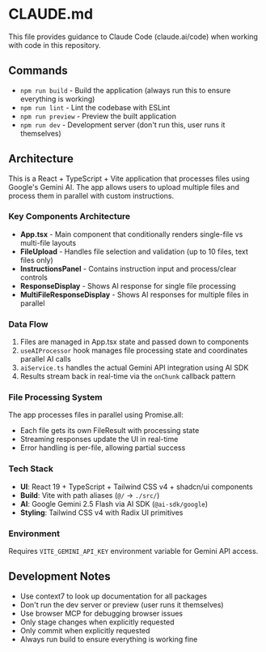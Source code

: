 # CLAUDE.md

This file provides guidance to Claude Code (claude.ai/code) when working with code in this repository.

## Commands

- `npm run build` - Build the application (always run this to ensure everything is working)
- `npm run lint` - Lint the codebase with ESLint
- `npm run preview` - Preview the built application
- `npm run dev` - Development server (don't run this, user runs it themselves)

## Architecture

This is a React + TypeScript + Vite application that processes files using Google's Gemini AI. The app allows users to upload multiple files and process them in parallel with custom instructions.

### Key Components Architecture

- **App.tsx** - Main component that conditionally renders single-file vs multi-file layouts
- **FileUpload** - Handles file selection and validation (up to 10 files, text files only)
- **InstructionsPanel** - Contains instruction input and process/clear controls
- **ResponseDisplay** - Shows AI response for single file processing
- **MultiFileResponseDisplay** - Shows AI responses for multiple files in parallel

### Data Flow

1. Files are managed in App.tsx state and passed down to components
2. `useAIProcessor` hook manages file processing state and coordinates parallel AI calls
3. `aiService.ts` handles the actual Gemini API integration using AI SDK
4. Results stream back in real-time via the `onChunk` callback pattern

### File Processing System

The app processes files in parallel using Promise.all:
- Each file gets its own FileResult with processing state
- Streaming responses update the UI in real-time
- Error handling is per-file, allowing partial success

### Tech Stack

- **UI**: React 19 + TypeScript + Tailwind CSS v4 + shadcn/ui components
- **Build**: Vite with path aliases (`@/` → `./src/`)
- **AI**: Google Gemini 2.5 Flash via AI SDK (`@ai-sdk/google`)
- **Styling**: Tailwind CSS v4 with Radix UI primitives

### Environment

Requires `VITE_GEMINI_API_KEY` environment variable for Gemini API access.

## Development Notes

- Use context7 to look up documentation for all packages
- Don't run the dev server or preview (user runs it themselves)
- Use browser MCP for debugging browser issues
- Only stage changes when explicitly requested
- Only commit when explicitly requested
- Always run build to ensure everything is working fine
